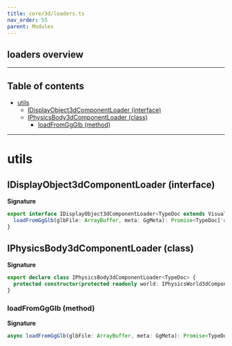 ```yaml
---
title: core/3d/loaders.ts
nav_order: 55
parent: Modules
---
```


## loaders overview

---

<h2 class="text-delta">Table of contents</h2>

- [utils](#utils)
  - [IDisplayObject3dComponentLoader (interface)](#idisplayobject3dcomponentloader-interface)
  - [IPhysicsBody3dComponentLoader (class)](#iphysicsbody3dcomponentloader-class)
    - [loadFromGgGlb (method)](#loadfromggglb-method)

---

# utils

## IDisplayObject3dComponentLoader (interface)

**Signature**

```ts
export interface IDisplayObject3dComponentLoader<TypeDoc extends VisualTypeDocRepo3D = VisualTypeDocRepo3D> {
  loadFromGgGlb(glbFile: ArrayBuffer, meta: GgMeta): Promise<TypeDoc['displayObject'] | null>
}
```

## IPhysicsBody3dComponentLoader (class)

**Signature**

```ts
export declare class IPhysicsBody3dComponentLoader<TypeDoc> {
  protected constructor(protected readonly world: IPhysicsWorld3dComponent)
}
```

### loadFromGgGlb (method)

**Signature**

```ts
async loadFromGgGlb(glbFile: ArrayBuffer, meta: GgMeta): Promise<TypeDoc['rigidBody'][]>
```
